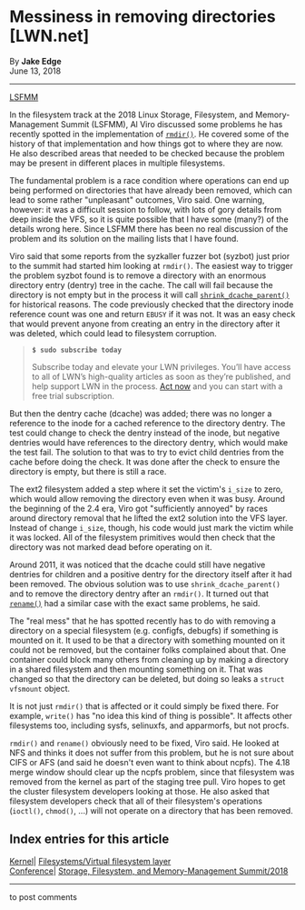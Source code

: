 # Messiness in removing directories [LWN.net]

By **Jake Edge**  
June 13, 2018 

* * *

[LSFMM](/Articles/lsfmm2018/)

In the filesystem track at the 2018 Linux Storage, Filesystem, and Memory-Management Summit (LSFMM), Al Viro discussed some problems he has recently spotted in the implementation of [`rmdir()`](http://man7.org/linux/man-pages/man2/rmdir.2.html). He covered some of the history of that implementation and how things got to where they are now. He also described areas that needed to be checked because the problem may be present in different places in multiple filesystems. 

The fundamental problem is a race condition where operations can end up being performed on directories that have already been removed, which can lead to some rather "unpleasant" outcomes, Viro said. One warning, however: it was a difficult session to follow, with lots of gory details from deep inside the VFS, so it is quite possible that I have some (many?) of the details wrong here. Since LSFMM there has been no real discussion of the problem and its solution on the mailing lists that I have found. 

Viro said that some reports from the syzkaller fuzzer bot (syzbot) just prior to the summit had started him looking at `rmdir()`. The easiest way to trigger the problem syzbot found is to remove a directory with an enormous directory entry (dentry) tree in the cache. The call will fail because the directory is not empty but in the process it will call [`shrink_dcache_parent()`](https://elixir.bootlin.com/linux/v4.17/source/fs/dcache.c#L1477) for historical reasons. The code previously checked that the directory inode reference count was one and return `EBUSY` if it was not. It was an easy check that would prevent anyone from creating an entry in the directory after it was deleted, which could lead to filesystem corruption. 

> **`$ sudo subscribe today`**
> 
> Subscribe today and elevate your LWN privileges. You’ll have access to all of LWN’s high-quality articles as soon as they’re published, and help support LWN in the process. [Act now](https://lwn.net/Promo/nst-sudo/claim) and you can start with a free trial subscription. 

But then the dentry cache (dcache) was added; there was no longer a reference to the inode for a cached reference to the directory dentry. The test could change to check the dentry instead of the inode, but negative dentries would have references to the directory dentry, which would make the test fail. The solution to that was to try to evict child dentries from the cache before doing the check. It was done after the check to ensure the directory is empty, but there is still a race. 

The ext2 filesystem added a step where it set the victim's `i_size` to zero, which would allow removing the directory even when it was busy. Around the beginning of the 2.4 era, Viro got "sufficiently annoyed" by races around directory removal that he lifted the ext2 solution into the VFS layer. Instead of change `i_size`, though, his code would just mark the victim while it was locked. All of the filesystem primitives would then check that the directory was not marked dead before operating on it. 

Around 2011, it was noticed that the dcache could still have negative dentries for children and a positive dentry for the directory itself after it had been removed. The obvious solution was to use `shrink_dcache_parent()` and to remove the directory dentry after an `rmdir()`. It turned out that [`rename()`](http://man7.org/linux/man-pages/man2/rename.2.html) had a similar case with the exact same problems, he said. 

The "real mess" that he has spotted recently has to do with removing a directory on a special filesystem (e.g. configfs, debugfs) if something is mounted on it. It used to be that a directory with something mounted on it could not be removed, but the container folks complained about that. One container could block many others from cleaning up by making a directory in a shared filesystem and then mounting something on it. That was changed so that the directory can be deleted, but doing so leaks a `struct vfsmount` object. 

It is not just `rmdir()` that is affected or it could simply be fixed there. For example, `write()` has "no idea this kind of thing is possible". It affects other filesystems too, including sysfs, selinuxfs, and apparmorfs, but not procfs. 

`rmdir()` and `rename()` obviously need to be fixed, Viro said. He looked at NFS and thinks it does not suffer from this problem, but he is not sure about CIFS or AFS (and said he doesn't even want to think about ncpfs). The 4.18 merge window should clear up the ncpfs problem, since that filesystem was removed from the kernel as part of the staging tree pull. Viro hopes to get the cluster filesystem developers looking at those. He also asked that filesystem developers check that all of their filesystem's operations (`ioctl()`, `chmod()`, ...) will not operate on a directory that has been removed. 

  
Index entries for this article  
---  
[Kernel](/Kernel/Index)| [Filesystems/Virtual filesystem layer](/Kernel/Index#Filesystems-Virtual_filesystem_layer)  
[Conference](/Archives/ConferenceIndex/)| [Storage, Filesystem, and Memory-Management Summit/2018](/Archives/ConferenceIndex/#Storage_Filesystem_and_Memory-Management_Summit-2018)  
  


* * *

to post comments 
